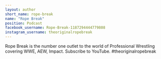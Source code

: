 ```yaml
---
layout: author
short_name: rope-break
name: "Rope Break"
position: Podcast
facebook_username: Rope-Break-1187294444779808
instagram_username: theoriginalropebreak
---
```

Rope Break is the number one outlet to the world of Professional Wrestling covering WWE, AEW, Impact. Subscribe to YouTube. #theoriginalropebreak
